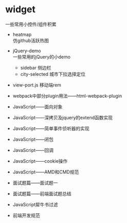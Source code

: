 # widget
一些常用小控件/组件积累

- heatmap  
仿github活跃热图

- jQuery-demo  
一些常用的jQuery的小demo  
    - sidebar 侧边栏  
    - city-selected 城市下拉选择定位

- view-port.js  移动端rem

- webpack中部分plugin用法——html-webpack-plugin

- JavaScript——面向对象

- JavaScript——深拷贝及jquery的extend函数实现

- JavaScript——简单事件侦听器的实现

- JavaScript——闭包

- JavaScript——回调

- JavaScript——cookie操作

- JavaScript——AMD和CMD规范

- 面试题篇——面试题一

- 面试题篇——前端面试题总结

- JavaScript犀牛书过滤

- 前端开发规范
